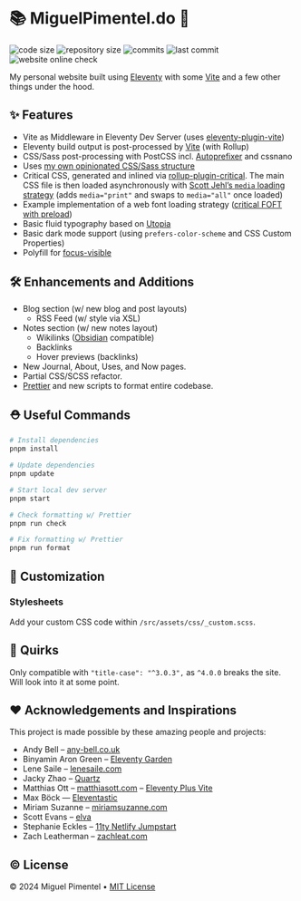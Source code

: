 # 📚 MiguelPimentel.do 🦝

![code size](https://img.shields.io/github/languages/code-size/semanticdata/miguelpimentel.do)
![repository size](https://img.shields.io/github/repo-size/semanticdata/miguelpimentel.do)
![commits](https://img.shields.io/github/commit-activity/t/semanticdata/miguelpimentel.do)
![last commit](https://img.shields.io/github/last-commit/semanticdata/miguelpimentel.do)
![website online check](https://img.shields.io/website/https/miguelpimentel.do.svg)

My personal website built using [Eleventy](https://www.11ty.dev/) with some [Vite](https://vitejs.dev/) and a few other things under the hood.

## ✨ Features

-   Vite as Middleware in Eleventy Dev Server (uses [eleventy-plugin-vite](https://github.com/11ty/eleventy-plugin-vite/))
-   Eleventy build output is post-processed by [Vite](https://vitejs.dev) (with Rollup)
-   CSS/Sass post-processing with PostCSS incl. [Autoprefixer](https://github.com/postcss/autoprefixer) and cssnano
-   Uses [my own opinionated CSS/Sass structure](https://matthiasott.com/notes/how-i-structure-my-css)
-   Critical CSS, generated and inlined via [rollup-plugin-critical](https://github.com/nystudio107/rollup-plugin-critical). The main CSS file is then loaded asynchronously with [Scott Jehl’s `media` loading strategy](https://www.filamentgroup.com/lab/load-css-simpler/) (adds `media="print"` and swaps to `media="all"` once loaded)
-   Example implementation of a web font loading strategy ([critical FOFT with preload](https://www.zachleat.com/web/comprehensive-webfonts/#critical-foft-preload))
-   Basic fluid typography based on [Utopia](https://utopia.fyi)
-   Basic dark mode support (using `prefers-color-scheme` and CSS Custom Properties)
-   Polyfill for [focus-visible](https://matthiasott.com/notes/focus-visible-is-here)

## 🛠 Enhancements and Additions

-   Blog section (w/ new blog and post layouts)
    -   RSS Feed (w/ style via XSL)
-   Notes section (w/ new notes layout)
    -   Wikilinks ([Obsidian](https://obsidian.md/) compatible)
    -   Backlinks
    -   Hover previews (backlinks)
-   New Journal, About, Uses, and Now pages.
-   Partial CSS/SCSS refactor.
-   [Prettier](https://prettier.io/) and new scripts to format entire codebase.

## ⛑ Useful Commands

```sh
# Install dependencies
pnpm install

# Update dependencies
pnpm update

# Start local dev server
pnpm start

# Check formatting w/ Prettier
pnpm run check

# Fix formatting w/ Prettier
pnpm run format
```

## 🎨 Customization

### Stylesheets

Add your custom CSS code within `/src/assets/css/_custom.scss`.

## 🧬 Quirks

Only compatible with `"title-case": "^3.0.3",` as `^4.0.0` breaks the site. Will look into it at some point.

## ❤ Acknowledgements and Inspirations

This project is made possible by these amazing people and projects:

-   Andy Bell – [any-bell.co.uk](https://andy-bell.co.uk/)
-   Binyamin Aron Green – [Eleventy Garden](https://github.com/binyamin/eleventy-garden)
-   Lene Saile – [lenesaile.com](https://www.lenesaile.com/en/)
-   Jacky Zhao – [Quartz](https://github.com/jackyzha0/quartz)
-   Matthias Ott – [matthiasott.com](https://matthiasott.com) – [Eleventy Plus Vite](https://github.com/matthiasott/eleventy-plus-vite)
-   Max Böck — [Eleventastic](https://github.com/maxboeck/eleventastic)
-   Miriam Suzanne – [miriamsuzanne.com](https://www.miriamsuzanne.com)
-   Scott Evans – [elva](https://github.com/scottsweb/elva)
-   Stephanie Eckles – [11ty Netlify Jumpstart](https://github.com/5t3ph/11ty-netlify-jumpstart)
-   Zach Leatherman – [zachleat.com](https://github.com/zachleat/zachleat.com)

## © License

© 2024 Miguel Pimentel • [MIT License](LICENSE)
